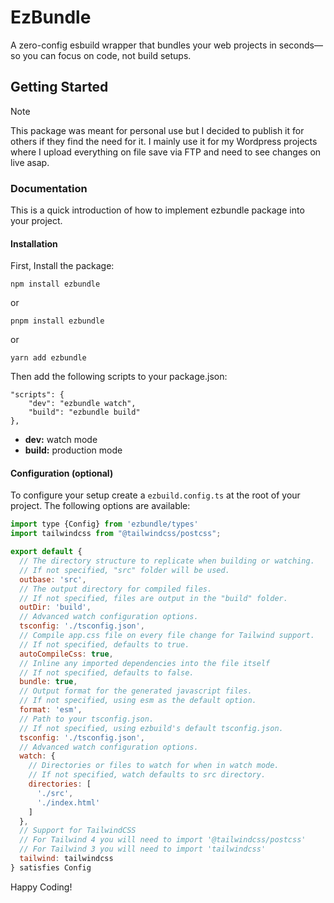 # EzBundle
A zero-config esbuild wrapper that bundles your web projects in seconds—so you can focus on code, not build setups.

## Getting Started
> [!NOTE]
> This package was meant for personal use but I decided to publish it for others if they find the need for it. I mainly use it for my Wordpress projects where I upload everything on file save via FTP and need to see changes on live asap.
### Documentation
This is a quick introduction of how to implement ezbundle package into your project.
#### Installation
First, Install the package:
```
npm install ezbundle
```
or
```
pnpm install ezbundle
```
or
```
yarn add ezbundle
```
Then add the following scripts to your package.json:
```
"scripts": {
    "dev": "ezbundle watch",
    "build": "ezbundle build"
},
```
- **dev:** watch mode
- **build:** production mode
#### Configuration (optional)
To configure your setup create a `ezbuild.config.ts` at the root of your project. The following options are available:
```javascript
import type {Config} from 'ezbundle/types'
import tailwindcss from "@tailwindcss/postcss";

export default {
  // The directory structure to replicate when building or watching.
  // If not specified, "src" folder will be used.
  outbase: 'src',
  // The output directory for compiled files.
  // If not specified, files are output in the "build" folder.
  outDir: 'build',
  // Advanced watch configuration options.
  tsconfig: './tsconfig.json',
  // Compile app.css file on every file change for Tailwind support.
  // If not specified, defaults to true.
  autoCompileCss: true,
  // Inline any imported dependencies into the file itself
  // If not specified, defaults to false.
  bundle: true,
  // Output format for the generated javascript files.
  // If not specified, using esm as the default option.
  format: 'esm',
  // Path to your tsconfig.json.
  // If not specified, using ezbuild's default tsconfig.json.
  tsconfig: './tsconfig.json',
  // Advanced watch configuration options.
  watch: {
    // Directories or files to watch for when in watch mode.
    // If not specified, watch defaults to src directory.
    directories: [
      './src',
      './index.html'
    ]
  },
  // Support for TailwindCSS
  // For Tailwind 4 you will need to import '@tailwindcss/postcss'
  // For Tailwind 3 you will need to import 'tailwindcss'
  tailwind: tailwindcss
} satisfies Config
```
Happy Coding!
